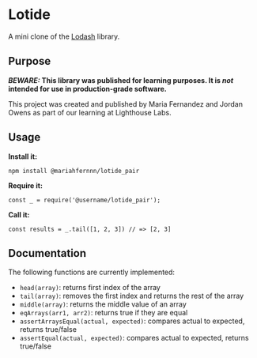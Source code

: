 # Lotide

A mini clone of the [Lodash](https://lodash.com) library.

## Purpose

**_BEWARE:_ This library was published for learning purposes. It is _not_ intended for use in production-grade software.**

This project was created and published by Maria Fernandez and Jordan Owens as part of our learning at Lighthouse Labs. 

## Usage

**Install it:**

`npm install @mariahfernnn/lotide_pair`

**Require it:**

`const _ = require('@username/lotide_pair');`

**Call it:**

`const results = _.tail([1, 2, 3]) // => [2, 3]`

## Documentation

The following functions are currently implemented:

* `head(array)`: returns first index of the array
* `tail(array)`: removes the first index and returns the rest of the array
* `middle(array)`: returns the middle value of an array
* `eqArrays(arr1, arr2)`: returns true if they are equal
* `assertArraysEqual(actual, expected)`: compares actual to expected, returns true/false
* `assertEqual(actual, expected)`: compares actual to expected, returns true/false